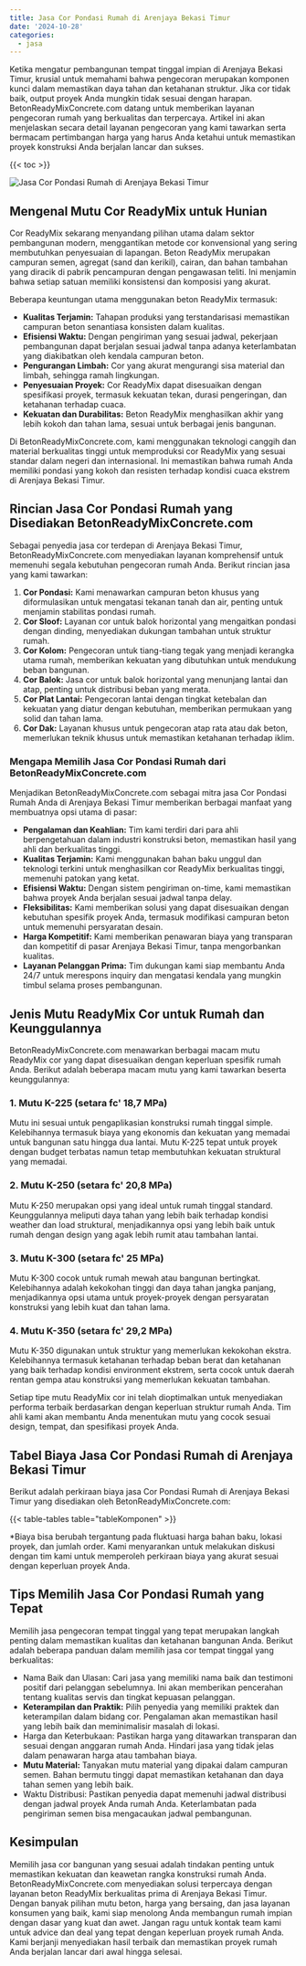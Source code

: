 ```yaml
---
title: Jasa Cor Pondasi Rumah di Arenjaya Bekasi Timur
date: '2024-10-28'
categories:
  - jasa
---
```


Ketika mengatur pembangunan tempat tinggal impian di Arenjaya Bekasi Timur, krusial untuk memahami bahwa pengecoran merupakan komponen kunci dalam memastikan daya tahan dan ketahanan struktur. Jika cor tidak baik, output proyek Anda mungkin tidak sesuai dengan harapan. BetonReadyMixConcrete.com datang untuk memberikan layanan pengecoran rumah yang berkualitas dan terpercaya. Artikel ini akan menjelaskan secara detail layanan pengecoran yang kami tawarkan serta bermacam pertimbangan harga yang harus Anda ketahui untuk memastikan proyek konstruksi Anda berjalan lancar dan sukses.

{{< toc >}}

![Jasa Cor Pondasi Rumah di Arenjaya Bekasi Timur](https://betoncor8.github.io/cor/harga-beton-readymix-concrete%20(33).png)

## Mengenal Mutu Cor ReadyMix untuk Hunian

Cor ReadyMix sekarang menyandang pilihan utama dalam sektor pembangunan modern, menggantikan metode cor konvensional yang sering membutuhkan penyesuaian di lapangan. Beton ReadyMix merupakan campuran semen, agregat (sand dan kerikil), cairan, dan bahan tambahan yang diracik di pabrik pencampuran dengan pengawasan teliti. Ini menjamin bahwa setiap satuan memiliki konsistensi dan komposisi yang akurat.

Beberapa keuntungan utama menggunakan beton ReadyMix termasuk:

- **Kualitas Terjamin:** Tahapan produksi yang terstandarisasi memastikan campuran beton senantiasa konsisten dalam kualitas.
- **Efisiensi Waktu:** Dengan pengiriman yang sesuai jadwal, pekerjaan pembangunan dapat berjalan sesuai jadwal tanpa adanya keterlambatan yang diakibatkan oleh kendala campuran beton.
- **Pengurangan Limbah:** Cor yang akurat mengurangi sisa material dan limbah, sehingga ramah lingkungan.
- **Penyesuaian Proyek:** Cor ReadyMix dapat disesuaikan dengan spesifikasi proyek, termasuk kekuatan tekan, durasi pengeringan, dan ketahanan terhadap cuaca.
- **Kekuatan dan Durabilitas:** Beton ReadyMix menghasilkan akhir yang lebih kokoh dan tahan lama, sesuai untuk berbagai jenis bangunan.

Di BetonReadyMixConcrete.com, kami menggunakan teknologi canggih dan material berkualitas tinggi untuk memproduksi cor ReadyMix yang sesuai standar dalam negeri dan internasional. Ini memastikan bahwa rumah Anda memiliki pondasi yang kokoh dan resisten terhadap kondisi cuaca ekstrem di Arenjaya Bekasi Timur.

## Rincian Jasa Cor Pondasi Rumah yang Disediakan BetonReadyMixConcrete.com

Sebagai penyedia jasa cor terdepan di Arenjaya Bekasi Timur, BetonReadyMixConcrete.com menyediakan layanan komprehensif untuk memenuhi segala kebutuhan pengecoran rumah Anda. Berikut rincian jasa yang kami tawarkan:

1. **Cor Pondasi:** Kami menawarkan campuran beton khusus yang diformulasikan untuk mengatasi tekanan tanah dan air, penting untuk menjamin stabilitas pondasi rumah.
2. **Cor Sloof:** Layanan cor untuk balok horizontal yang mengaitkan pondasi dengan dinding, menyediakan dukungan tambahan untuk struktur rumah.
3. **Cor Kolom:** Pengecoran untuk tiang-tiang tegak yang menjadi kerangka utama rumah, memberikan kekuatan yang dibutuhkan untuk mendukung beban bangunan.
4. **Cor Balok:** Jasa cor untuk balok horizontal yang menunjang lantai dan atap, penting untuk distribusi beban yang merata.
5. **Cor Plat Lantai:** Pengecoran lantai dengan tingkat ketebalan dan kekuatan yang diatur dengan kebutuhan, memberikan permukaan yang solid dan tahan lama.
6. **Cor Dak:** Layanan khusus untuk pengecoran atap rata atau dak beton, memerlukan teknik khusus untuk memastikan ketahanan terhadap iklim.

### Mengapa Memilih Jasa Cor Pondasi Rumah dari BetonReadyMixConcrete.com

Menjadikan BetonReadyMixConcrete.com sebagai mitra jasa Cor Pondasi Rumah Anda di Arenjaya Bekasi Timur memberikan berbagai manfaat yang membuatnya opsi utama di pasar:

- **Pengalaman dan Keahlian:** Tim kami terdiri dari para ahli berpengetahuan dalam industri konstruksi beton, memastikan hasil yang ahli dan berkualitas tinggi.
- **Kualitas Terjamin:** Kami menggunakan bahan baku unggul dan teknologi terkini untuk menghasilkan cor ReadyMix berkualitas tinggi, memenuhi patokan yang ketat.
- **Efisiensi Waktu:** Dengan sistem pengiriman on-time, kami memastikan bahwa proyek Anda berjalan sesuai jadwal tanpa delay.
- **Fleksibilitas:** Kami memberikan solusi yang dapat disesuaikan dengan kebutuhan spesifik proyek Anda, termasuk modifikasi campuran beton untuk memenuhi persyaratan desain.
- **Harga Kompetitif:** Kami memberikan penawaran biaya yang transparan dan kompetitif di pasar Arenjaya Bekasi Timur, tanpa mengorbankan kualitas.
- **Layanan Pelanggan Prima:** Tim dukungan kami siap membantu Anda 24/7 untuk merespons inquiry dan mengatasi kendala yang mungkin timbul selama proses pembangunan.

## Jenis Mutu ReadyMix Cor untuk Rumah dan Keunggulannya

BetonReadyMixConcrete.com menawarkan berbagai macam mutu ReadyMix cor yang dapat disesuaikan dengan keperluan spesifik rumah Anda. Berikut adalah beberapa macam mutu yang kami tawarkan beserta keunggulannya:

### 1\. Mutu K-225 (setara fc' 18,7 MPa)

Mutu ini sesuai untuk pengaplikasian konstruksi rumah tinggal simple. Kelebihannya termasuk biaya yang ekonomis dan kekuatan yang memadai untuk bangunan satu hingga dua lantai. Mutu K-225 tepat untuk proyek dengan budget terbatas namun tetap membutuhkan kekuatan struktural yang memadai.

### 2\. Mutu K-250 (setara fc' 20,8 MPa)

Mutu K-250 merupakan opsi yang ideal untuk rumah tinggal standard. Keunggulannya meliputi daya tahan yang lebih baik terhadap kondisi weather dan load struktural, menjadikannya opsi yang lebih baik untuk rumah dengan design yang agak lebih rumit atau tambahan lantai.

### 3\. Mutu K-300 (setara fc' 25 MPa)

Mutu K-300 cocok untuk rumah mewah atau bangunan bertingkat. Kelebihannya adalah kekokohan tinggi dan daya tahan jangka panjang, menjadikannya opsi utama untuk proyek-proyek dengan persyaratan konstruksi yang lebih kuat dan tahan lama.

### 4\. Mutu K-350 (setara fc' 29,2 MPa)

Mutu K-350 digunakan untuk struktur yang memerlukan kekokohan ekstra. Kelebihannya termasuk ketahanan terhadap beban berat dan ketahanan yang baik terhadap kondisi environment ekstrem, serta cocok untuk daerah rentan gempa atau konstruksi yang memerlukan kekuatan tambahan.

Setiap tipe mutu ReadyMix cor ini telah dioptimalkan untuk menyediakan performa terbaik berdasarkan dengan keperluan struktur rumah Anda. Tim ahli kami akan membantu Anda menentukan mutu yang cocok sesuai design, tempat, dan spesifikasi proyek Anda.

## Tabel Biaya Jasa Cor Pondasi Rumah di Arenjaya Bekasi Timur

Berikut adalah perkiraan biaya jasa Cor Pondasi Rumah di Arenjaya Bekasi Timur yang disediakan oleh BetonReadyMixConcrete.com:

{{< table-tables table="tableKomponen" >}}

\*Biaya bisa berubah tergantung pada fluktuasi harga bahan baku, lokasi proyek, dan jumlah order. Kami menyarankan untuk melakukan diskusi dengan tim kami untuk memperoleh perkiraan biaya yang akurat sesuai dengan keperluan proyek Anda.

## Tips Memilih Jasa Cor Pondasi Rumah yang Tepat

Memilih jasa pengecoran tempat tinggal yang tepat merupakan langkah penting dalam memastikan kualitas dan ketahanan bangunan Anda. Berikut adalah beberapa panduan dalam memilih jasa cor tempat tinggal yang berkualitas:

- Nama Baik dan Ulasan: Cari jasa yang memiliki nama baik dan testimoni positif dari pelanggan sebelumnya. Ini akan memberikan pencerahan tentang kualitas servis dan tingkat kepuasan pelanggan.
- **Keterampilan dan Praktik:** Pilih penyedia yang memiliki praktek dan keterampilan dalam bidang cor. Pengalaman akan memastikan hasil yang lebih baik dan meminimalisir masalah di lokasi.
- Harga dan Keterbukaan: Pastikan harga yang ditawarkan transparan dan sesuai dengan anggaran rumah Anda. Hindari jasa yang tidak jelas dalam penawaran harga atau tambahan biaya.
- **Mutu Material:** Tanyakan mutu material yang dipakai dalam campuran semen. Bahan bermutu tinggi dapat memastikan ketahanan dan daya tahan semen yang lebih baik.
- Waktu Distribusi: Pastikan penyedia dapat memenuhi jadwal distribusi dengan jadwal proyek Anda rumah Anda. Keterlambatan pada pengiriman semen bisa mengacaukan jadwal pembangunan.

## Kesimpulan

Memilih jasa cor bangunan yang sesuai adalah tindakan penting untuk memastikan kekuatan dan keawetan rangka konstruksi rumah Anda. BetonReadyMixConcrete.com menyediakan solusi terpercaya dengan layanan beton ReadyMix berkualitas prima di Arenjaya Bekasi Timur. Dengan banyak pilihan mutu beton, harga yang bersaing, dan jasa layanan konsumen yang baik, kami siap menolong Anda membangun rumah impian dengan dasar yang kuat dan awet. Jangan ragu untuk kontak team kami untuk advice dan deal yang tepat dengan keperluan proyek rumah Anda. Kami berjanji menyediakan hasil terbaik dan memastikan proyek rumah Anda berjalan lancar dari awal hingga selesai.
